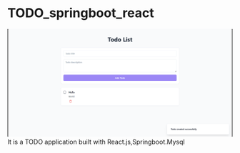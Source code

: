 # TODO_springboot_react
![Home page](home_page.png)
It is a TODO application built with React.js,Springboot.Mysql
